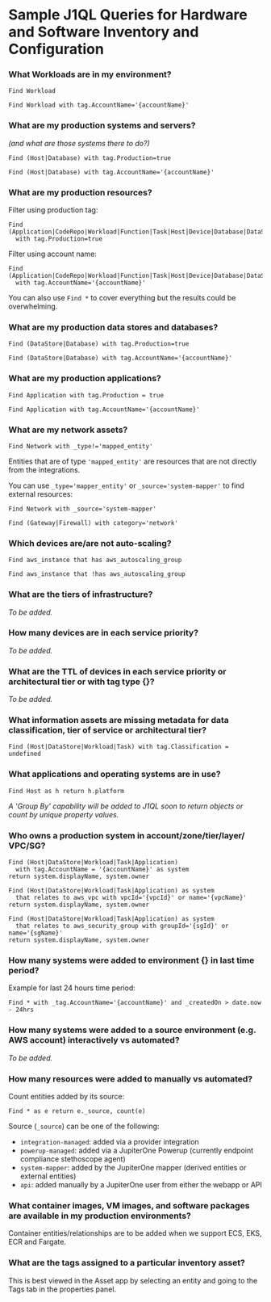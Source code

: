 # Sample J1QL Queries for Hardware and Software Inventory and Configuration

### What Workloads are in my environment?

```j1ql
Find Workload
```

```j1ql
Find Workload with tag.AccountName='{accountName}'
```

### What are my production systems and servers?

_(and what are those systems there to do?)_

```j1ql
Find (Host|Database) with tag.Production=true
```

```j1ql
Find (Host|Database) with tag.AccountName='{accountName}'
```

### What are my production resources?

Filter using production tag: 

```j1ql
Find (Application|CodeRepo|Workload|Function|Task|Host|Device|Database|DataStore)
  with tag.Production=true
```

Filter using account name:

```j1ql
Find (Application|CodeRepo|Workload|Function|Task|Host|Device|Database|DataStore)
  with tag.AccountName='{accountName}'
```

You can also use `Find *` to cover everything but the results could be overwhelming.

### What are my production data stores and databases?

```j1ql
Find (DataStore|Database) with tag.Production=true
```

```j1ql
Find (DataStore|Database) with tag.AccountName='{accountName}'
```

### What are my production applications?

```j1ql
Find Application with tag.Production = true
```

```j1ql
Find Application with tag.AccountName='{accountName}'
```

### What are my network assets?

```j1ql
Find Network with _type!='mapped_entity'
```

Entities that are of type `'mapped_entity'` are resources that are not directly from the integrations.

You can use `_type='mapper_entity'` or `_source='system-mapper'` to find external resources:

```j1ql
Find Network with _source='system-mapper'
```

```j1ql
Find (Gateway|Firewall) with category='network'
```

### Which devices are/are not auto-scaling?

```j1ql
Find aws_instance that has aws_autoscaling_group
```

```j1ql
Find aws_instance that !has aws_autoscaling_group
```

### What are the tiers of infrastructure?

_To be added._

### How many devices are in each service priority?

_To be added._

### What are the TTL of devices in each service priority or architectural tier or with tag type {}?

_To be added._

### What information assets are missing metadata for data classification, tier of service or architectural tier?

```j1ql
Find (Host|DataStore|Workload|Task) with tag.Classification = undefined
```

### What applications and operating systems are in use?

```j1ql
Find Host as h return h.platform
```

_A 'Group By' capability will be added to J1QL soon to return objects or count by unique property values._

### Who owns a production system in account/zone/tier/layer/ VPC/SG?

```j1ql
Find (Host|DataStore|Workload|Task|Application)
  with tag.AccountName = '{accountName}' as system
return system.displayName, system.owner
```

```j1ql
Find (Host|DataStore|Workload|Task|Application) as system
  that relates to aws_vpc with vpcId='{vpcId}' or name='{vpcName}'
return system.displayName, system.owner
```

```j1ql
Find (Host|DataStore|Workload|Task|Application) as system
  that relates to aws_security_group with groupId='{sgId}' or name='{sgName}'
return system.displayName, system.owner
```

### How many systems were added to environment {} in last time period?

Example for last 24 hours time period:

```j1ql
Find * with _tag.AccountName='{accountName}' and _createdOn > date.now - 24hrs
```

### How many systems were added to a source environment (e.g. AWS account) interactively vs automated?

_To be added._

### How many resources were added to manually vs automated?

Count entities added by its source:

```j1ql
Find * as e return e._source, count(e)
```

Source (`_source`) can be one of the following:

- `integration-managed`: added via a provider integration
- `powerup-managed`: added via a JupiterOne Powerup (currently endpoint compliance stethoscope agent)
- `system-mapper`: added by the JupiterOne mapper (derived entities or external entities)
- `api`: added manually by a JupiterOne user from either the webapp or API

### What container images, VM images, and software packages are available in my production environments?

Container entities/relationships are to be added when we support ECS, EKS, ECR and Fargate.

### What are the tags assigned to a particular inventory asset?

This is best viewed in the Asset app by selecting an entity and going to the Tags tab in the properties panel.
